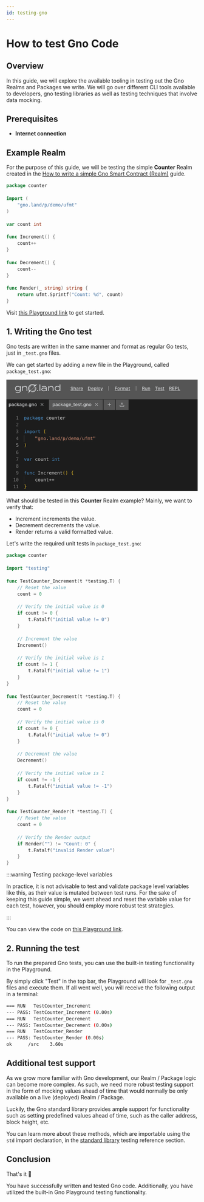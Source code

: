 ```yaml
---
id: testing-gno
---
```


# How to test Gno Code

## Overview

In this guide, we will explore the available tooling in testing out the Gno
Realms and Packages we write. We will go over different CLI tools available to
developers, gno testing libraries as well as testing techniques that involve 
data mocking.

## Prerequisites

- **Internet connection**

## Example Realm

For the purpose of this guide, we will be testing the simple **Counter** Realm created in
the [How to write a simple Gno Smart Contract (Realm)](simple-contract.md) guide.

[embedmd]:# (../assets/how-to-guides/testing-gno/counter-1.gno go)
```go
package counter

import (
	"gno.land/p/demo/ufmt"
)

var count int

func Increment() {
	count++
}

func Decrement() {
	count--
}

func Render(_ string) string {
	return ufmt.Sprintf("Count: %d", count)
}
```

Visit [this Playground link](https://play.gno.land/p/XbkFKAIpLO8) to get started.

## 1. Writing the Gno test

Gno tests are written in the same manner and format as regular Go tests, just in
`_test.gno` files.

We can get started by adding a new file in the Playground, called `package_test.gno`:

![Test](../assets/how-to-guides/testing-gno/package_test.png)


What should be tested in this **Counter** Realm example?
Mainly, we want to verify that:

- Increment increments the value.
- Decrement decrements the value.
- Render returns a valid formatted value.

Let's write the required unit tests in `package_test.gno`:

[embedmd]:# (../assets/how-to-guides/testing-gno/counter-2.gno go)
```go
package counter

import "testing"

func TestCounter_Increment(t *testing.T) {
	// Reset the value
	count = 0

	// Verify the initial value is 0
	if count != 0 {
		t.Fatalf("initial value != 0")
	}

	// Increment the value
	Increment()

	// Verify the initial value is 1
	if count != 1 {
		t.Fatalf("initial value != 1")
	}
}

func TestCounter_Decrement(t *testing.T) {
	// Reset the value
	count = 0

	// Verify the initial value is 0
	if count != 0 {
		t.Fatalf("initial value != 0")
	}

	// Decrement the value
	Decrement()

	// Verify the initial value is 1
	if count != -1 {
		t.Fatalf("initial value != -1")
	}
}

func TestCounter_Render(t *testing.T) {
	// Reset the value
	count = 0

	// Verify the Render output
	if Render("") != "Count: 0" {
		t.Fatalf("invalid Render value")
	}
}
```

:::warning Testing package-level variables

In practice, it is not advisable to test and validate package level variables 
like this, as their value is mutated between test runs. For the sake of keeping 
this guide simple, we went ahead and reset the variable value for each test,
however, you should employ more robust test strategies.

:::

You can view the code on [this Playground link](https://play.gno.land/p/A74fKPLQgQi).

## 2. Running the test

To run the prepared Gno tests, you can use the built-in testing functionality in
the Playground. 

By simply click "Test" in the top bar, the Playground will look for `_test.gno`
files and execute them. If all went well, you will receive the following output
in a terminal:

```bash
=== RUN   TestCounter_Increment
--- PASS: TestCounter_Increment (0.00s)
=== RUN   TestCounter_Decrement
--- PASS: TestCounter_Decrement (0.00s)
=== RUN   TestCounter_Render
--- PASS: TestCounter_Render (0.00s)
ok      /src    3.60s
```

## Additional test support

As we grow more familiar with Gno development, our Realm / Package logic can
become more complex. As such, we need more robust testing support in the form of
mocking values ahead of time that would normally be only available on a
live (deployed) Realm / Package.

Luckily, the Gno standard library provides ample support for functionality such
as setting predefined values ahead of time, such as the caller address, block 
height, etc. 

You can learn more about these methods, which are importable using the `std`
import declaration, in the [standard library](../reference/standard-library/std/testing.md) 
testing reference section.

## Conclusion

That's it 🎉

You have successfully written and tested Gno code. Additionally, you have 
utilized the built-in Gno Playground testing functionality.
